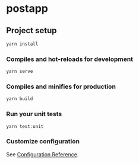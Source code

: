 # postapp

## Project setup

```javascript
yarn install
```

### Compiles and hot-reloads for development

```javascript
yarn serve
```

### Compiles and minifies for production

```javascript
yarn build
```

### Run your unit tests

```javascript
yarn test:unit
```

### Customize configuration

See [Configuration Reference](https://cli.vuejs.org/config/).
